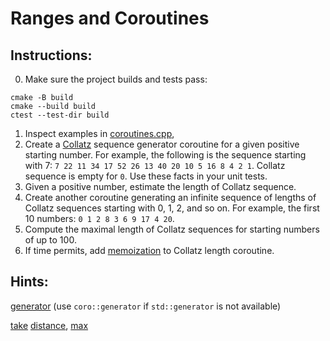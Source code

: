 # Ranges and Coroutines

## Instructions:
0. Make sure the project builds and tests pass:
```shell
cmake -B build
cmake --build build
ctest --test-dir build
```
1. Inspect examples in [coroutines.cpp](coroutines.cpp), 
2. Create a [Collatz](https://en.wikipedia.org/wiki/Collatz_conjecture) sequence generator coroutine for a given positive starting number. 
For example, the following is the sequence starting with 7:
`7 22 11 34 17 52 26 13 40 20 10 5 16 8 4 2 1`. Collatz sequence is empty for `0`. Use these facts in your unit tests.
3. Given a positive number, estimate the length of Collatz sequence. 
4. Create another coroutine generating an infinite sequence of lengths of Collatz sequences starting with 0, 1, 2, and so on. For example, the first 10 numbers: `0 1 2 8 3 6 9 17 4 20`.
5. Compute the maximal length of Collatz sequences for starting numbers of up to 100.
6. If time permits, add [memoization](https://en.wikipedia.org/wiki/Memoization) to Collatz length coroutine.

## Hints:
[generator](https://en.cppreference.com/w/cpp/coroutine/generator) (use `coro::generator` if `std::generator` is not available)

[take](https://en.cppreference.com/w/cpp/ranges/take_view)
[distance](https://en.cppreference.com/w/cpp/iterator/ranges/distance),
[max](https://en.cppreference.com/w/cpp/algorithm/ranges/max)
